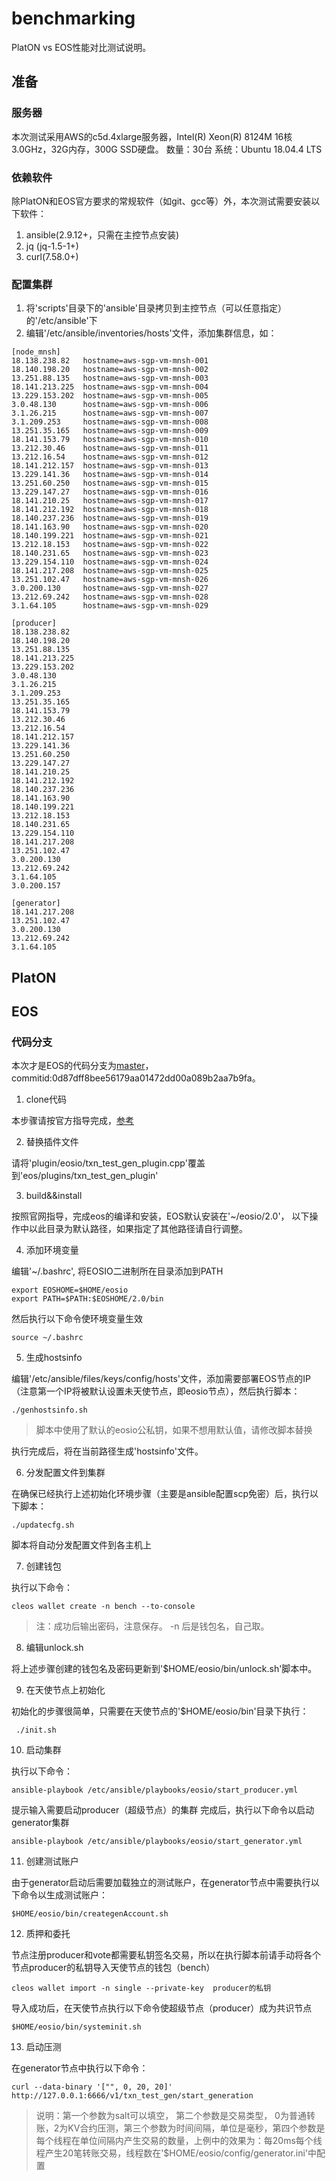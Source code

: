 # benchmarking

PlatON vs EOS性能对比测试说明。

## 准备

### 服务器

本次测试采用AWS的c5d.4xlarge服务器，Intel(R) Xeon(R) 8124M 16核 3.0GHz，32G内存，300G SSD硬盘。
数量：30台
系统：Ubuntu 18.04.4 LTS

### 依赖软件

除PlatON和EOS官方要求的常规软件（如git、gcc等）外，本次测试需要安装以下软件：
1. ansible(2.9.12+，只需在主控节点安装)
2. jq (jq-1.5-1+)
3. curl(7.58.0+)

### 配置集群

1. 将'scripts'目录下的'ansible'目录拷贝到主控节点（可以任意指定）的'/etc/ansible'下
2. 编辑'/etc/ansible/inventories/hosts'文件，添加集群信息，如：

```
[node_mnsh]
18.138.238.82   hostname=aws-sgp-vm-mnsh-001
18.140.198.20   hostname=aws-sgp-vm-mnsh-002
13.251.88.135   hostname=aws-sgp-vm-mnsh-003
18.141.213.225  hostname=aws-sgp-vm-mnsh-004
13.229.153.202  hostname=aws-sgp-vm-mnsh-005
3.0.48.130      hostname=aws-sgp-vm-mnsh-006
3.1.26.215      hostname=aws-sgp-vm-mnsh-007
3.1.209.253     hostname=aws-sgp-vm-mnsh-008
13.251.35.165   hostname=aws-sgp-vm-mnsh-009
18.141.153.79   hostname=aws-sgp-vm-mnsh-010
13.212.30.46    hostname=aws-sgp-vm-mnsh-011
13.212.16.54    hostname=aws-sgp-vm-mnsh-012
18.141.212.157  hostname=aws-sgp-vm-mnsh-013
13.229.141.36   hostname=aws-sgp-vm-mnsh-014
13.251.60.250   hostname=aws-sgp-vm-mnsh-015
13.229.147.27   hostname=aws-sgp-vm-mnsh-016
18.141.210.25   hostname=aws-sgp-vm-mnsh-017
18.141.212.192  hostname=aws-sgp-vm-mnsh-018
18.140.237.236  hostname=aws-sgp-vm-mnsh-019
18.141.163.90   hostname=aws-sgp-vm-mnsh-020
18.140.199.221  hostname=aws-sgp-vm-mnsh-021
13.212.18.153   hostname=aws-sgp-vm-mnsh-022
18.140.231.65   hostname=aws-sgp-vm-mnsh-023
13.229.154.110  hostname=aws-sgp-vm-mnsh-024
18.141.217.208  hostname=aws-sgp-vm-mnsh-025
13.251.102.47   hostname=aws-sgp-vm-mnsh-026
3.0.200.130     hostname=aws-sgp-vm-mnsh-027
13.212.69.242   hostname=aws-sgp-vm-mnsh-028
3.1.64.105      hostname=aws-sgp-vm-mnsh-029

[producer]
18.138.238.82
18.140.198.20
13.251.88.135
18.141.213.225
13.229.153.202
3.0.48.130
3.1.26.215
3.1.209.253
13.251.35.165
18.141.153.79
13.212.30.46
13.212.16.54
18.141.212.157
13.229.141.36
13.251.60.250
13.229.147.27
18.141.210.25
18.141.212.192
18.140.237.236
18.141.163.90
18.140.199.221
13.212.18.153
18.140.231.65
13.229.154.110
18.141.217.208
13.251.102.47
3.0.200.130
13.212.69.242
3.1.64.105
3.0.200.157

[generator]
18.141.217.208
13.251.102.47
3.0.200.130
13.212.69.242
3.1.64.105
```

## PlatON

## EOS

### 代码分支

本次才是EOS的代码分支为[master](https://github.com/EOSIO/eos/tree/master)，commitid:0d87dff8bee56179aa01472dd00a089b2aa7b9fa。

1. clone代码

本步骤请按官方指导完成，[参考](https://developers.eos.io/manuals/eos/latest/install/build-from-source/index)

2. 替换插件文件

请将'plugin/eosio/txn_test_gen_plugin.cpp'覆盖到'eos/plugins/txn_test_gen_plugin'

3. build&&install

按照官网指导，完成eos的编译和安装，EOS默认安装在'~/eosio/2.0'， 以下操作中以此目录为默认路径，如果指定了其他路径请自行调整。

4. 添加环境变量

编辑'~/.bashrc', 将EOSIO二进制所在目录添加到PATH

```
export EOSHOME=$HOME/eosio
export PATH=$PATH:$EOSHOME/2.0/bin
```

然后执行以下命令使环境变量生效

```
source ~/.bashrc
```

5. 生成hostsinfo

编辑'/etc/ansible/files/keys/config/hosts'文件，添加需要部署EOS节点的IP（注意第一个IP将被默认设置未天使节点，即eosio节点），然后执行脚本：

```
./genhostsinfo.sh
```
> 脚本中使用了默认的eosio公私钥，如果不想用默认值，请修改脚本替换

执行完成后，将在当前路径生成'hostsinfo'文件。

6. 分发配置文件到集群

在确保已经执行上述初始化环境步骤（主要是ansible配置scp免密）后，执行以下脚本：

```
./updatecfg.sh
```

脚本将自动分发配置文件到各主机上

7. 创建钱包

执行以下命令：

```
cleos wallet create -n bench --to-console
```
> 注：成功后输出密码，注意保存。 -n 后是钱包名，自己取。

8. 编辑unlock.sh

将上述步骤创建的钱包名及密码更新到'$HOME/eosio/bin/unlock.sh'脚本中。

9. 在天使节点上初始化

初始化的步骤很简单，只需要在天使节点的'$HOME/eosio/bin'目录下执行：

```
 ./init.sh
```

10. 启动集群

执行以下命令：

```
ansible-playbook /etc/ansible/playbooks/eosio/start_producer.yml
```

提示输入需要启动producer（超级节点）的集群
完成后，执行以下命令以启动generator集群

```
ansible-playbook /etc/ansible/playbooks/eosio/start_generator.yml
```

11. 创建测试账户

由于generator启动后需要加载独立的测试账户，在generator节点中需要执行以下命令以生成测试账户：

```
$HOME/eosio/bin/creategenAccount.sh
```

12. 质押和委托

节点注册producer和vote都需要私钥签名交易，所以在执行脚本前请手动将各个节点producer的私钥导入天使节点的钱包（bench）

```
cleos wallet import -n single --private-key  producer的私钥
```

导入成功后，在天使节点执行以下命令使超级节点（producer）成为共识节点

```
$HOME/eosio/bin/systeminit.sh
```

13. 启动压测

在generator节点中执行以下命令：

```
curl --data-binary '["", 0, 20, 20]' http://127.0.0.1:6666/v1/txn_test_gen/start_generation
```

> 说明：第一个参数为salt可以填空， 第二个参数是交易类型， 0为普通转账，2为KV合约压测，第三个参数为时间间隔，单位是毫秒，第四个参数是每个线程在单位间隔内产生交易的数量，上例中的效果为：每20ms每个线程产生20笔转账交易，线程数在'$HOME/eosio/config/generator.ini'中配置
